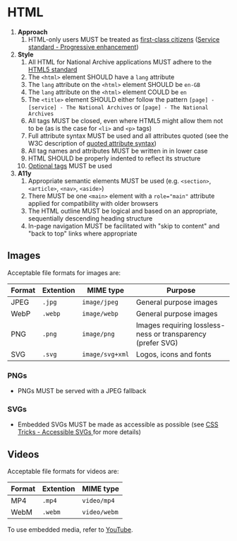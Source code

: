 # HTML

1. **Approach**
    1. HTML-only users MUST be treated as [first-class citizens](https://en.wikipedia.org/wiki/First-class_citizen) ([Service standard - Progressive enhancement](../../ways-of-working/progressive-enhancement/))
1. **Style**
    1. All HTML for National Archive applications MUST adhere to the [HTML5 standard](https://www.w3.org/TR/2011/WD-html5-20110405/)
    1. The `<html>` element SHOULD have a `lang` attribute
    1. The `lang` attribute on the `<html>` element SHOULD be `en-GB`
    1. The `lang` attribute on the `<html>` element COULD be `en`
    1. The `<title>` element SHOULD either follow the pattern `[page] - [service] - The National Archives` or `[page] - The National Archives`
    1. All tags MUST be closed, even where HTML5 might allow them not to be (as is the case for `<li>` and `<p>` tags)
    1. Full attribute syntax MUST be used and all attributes quoted (see the W3C description of [quoted attribute syntax](https://html.spec.whatwg.org/multipage/syntax.html#syntax-attributes))
    1. All tag names and attributes MUST be written in in lower case
    1. HTML SHOULD be properly indented to reflect its structure
    1. [Optional tags](https://html.spec.whatwg.org/multipage/syntax.html#optional-tags) MUST be used
1. **A11y**
    1. Appropriate semantic elements MUST be used (e.g. `<section>`, `<article>`, `<nav>`, `<aside>`)
    1. There MUST be one `<main>` element with a `role="main"` attribute applied for compatibility with older browsers
    1. The HTML outline MUST be logical and based on an appropriate, sequentially descending heading structure
    1. In-page navigation MUST be facilitated with "skip to content" and "back to top" links where appropriate

## Images

Acceptable file formats for images are:

| Format | Extention | MIME type       | Purpose                                                     |
| ------ | --------- | --------------- | ----------------------------------------------------------- |
| JPEG   | `.jpg`    | `image/jpeg`    | General purpose images                                      |
| WebP   | `.webp`   | `image/webp`    | General purpose images                                      |
| PNG    | `.png`    | `image/png`     | Images requiring lossless-ness or transparency (prefer SVG) |
| SVG    | `.svg`    | `image/svg+xml` | Logos, icons and fonts                                      |

### PNGs

- PNGs MUST be served with a JPEG fallback

### SVGs

- Embedded SVGs MUST be made as accessible as possible (see [CSS Tricks - Accessible SVGs
](https://css-tricks.com/accessible-svgs/) for more details)




## Videos

Acceptable file formats for videos are:

| Format | Extention | MIME type    |
| ------ | --------- | ------------ |
| MP4    | `.mp4`    | `video/mp4`  |
| WebM   | `.webm`   | `video/webm` |

To use embedded media, refer to [YouTube](../../third-party/youtube/).
